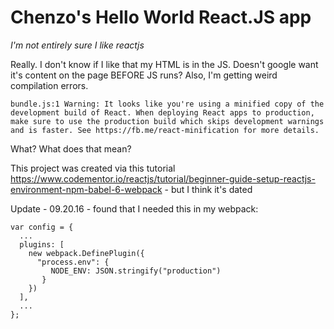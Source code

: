 # Chenzo's Hello World React.JS app

*I'm not entirely sure I like reactjs*


Really. I don't know if I like that my HTML is in the JS. Doesn't google want it's content on the page BEFORE JS runs? Also, I'm getting weird compilation errors. 

```
bundle.js:1 Warning: It looks like you're using a minified copy of the development build of React. When deploying React apps to production, make sure to use the production build which skips development warnings and is faster. See https://fb.me/react-minification for more details.
```

What? What does that mean? 

This project was created via this tutorial https://www.codementor.io/reactjs/tutorial/beginner-guide-setup-reactjs-environment-npm-babel-6-webpack - but I think it's dated 


Update - 09.20.16 - found that I needed this in my webpack:

```
var config = {
  ...
  plugins: [
  	new webpack.DefinePlugin({
	  "process.env": { 
	     NODE_ENV: JSON.stringify("production") 
	   }
	})
  ],
  ...
};
```